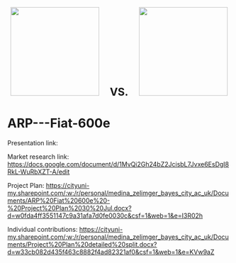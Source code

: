 <p align="center">
  <img src="https://github.com/user-attachments/assets/69d40d0b-ddb5-4c5a-adde-58281591ce19" width="200" />
  <span style="font-size: 24px; font-weight: bold; margin: 0 20px;">VS.</span>
  <img src="https://github.com/user-attachments/assets/11214597-6538-4a1f-b498-55ebfc2e0657" width="200" />
</p>




# ARP---Fiat-600e

Presentation link:

Market research link: https://docs.google.com/document/d/1MvQi2Gh24bZ2JcisbL7Jvxe6EsDgI8RkL-WuRbXZT-A/edit 

Project Plan: https://cityuni-my.sharepoint.com/:w:/r/personal/medina_zelimger_bayes_city_ac_uk/Documents/ARP%20Fiat%20600e%20-%20Project%20Plan%2030%20Jul.docx?d=w0fda4ff3551147c9a31afa7d0fe0030c&csf=1&web=1&e=I3R02h

Individual contributions: https://cityuni-my.sharepoint.com/:w:/r/personal/medina_zelimger_bayes_city_ac_uk/Documents/Project%20Plan%20detailed%20split.docx?d=w33cb082d435f463c8882f4ad82321af0&csf=1&web=1&e=KVw9aZ
